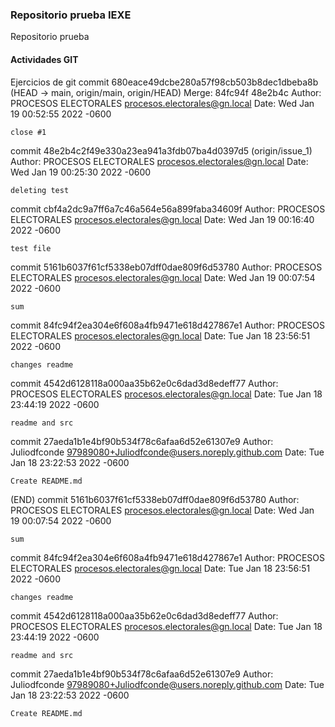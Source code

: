 ### Repositorio prueba IEXE 

Repositorio prueba 

#### Actividades GIT 

Ejercicios de git
commit 680eace49dcbe280a57f98cb503b8dec1dbeba8b (HEAD -> main, origin/main, origin/HEAD)
Merge: 84fc94f 48e2b4c
Author: PROCESOS ELECTORALES <procesos.electorales@gn.local>
Date:   Wed Jan 19 00:52:55 2022 -0600

    close #1

commit 48e2b4c2f49e330a23ea941a3fdb07ba4d0397d5 (origin/issue_1)
Author: PROCESOS ELECTORALES <procesos.electorales@gn.local>
Date:   Wed Jan 19 00:25:30 2022 -0600

    deleting test

commit cbf4a2dc9a7ff6a7c46a564e56a899faba34609f
Author: PROCESOS ELECTORALES <procesos.electorales@gn.local>
Date:   Wed Jan 19 00:16:40 2022 -0600

    test file

commit 5161b6037f61cf5338eb07dff0dae809f6d53780
Author: PROCESOS ELECTORALES <procesos.electorales@gn.local>
Date:   Wed Jan 19 00:07:54 2022 -0600

    sum

commit 84fc94f2ea304e6f608a4fb9471e618d427867e1
Author: PROCESOS ELECTORALES <procesos.electorales@gn.local>
Date:   Tue Jan 18 23:56:51 2022 -0600

    changes readme

commit 4542d6128118a000aa35b62e0c6dad3d8edeff77
Author: PROCESOS ELECTORALES <procesos.electorales@gn.local>
Date:   Tue Jan 18 23:44:19 2022 -0600

    readme and src

commit 27aeda1b1e4bf90b534f78c6afaa6d52e61307e9
Author: Juliodfconde <97989080+Juliodfconde@users.noreply.github.com>
Date:   Tue Jan 18 23:22:53 2022 -0600

    Create README.md
(END)
commit 5161b6037f61cf5338eb07dff0dae809f6d53780
Author: PROCESOS ELECTORALES <procesos.electorales@gn.local>
Date:   Wed Jan 19 00:07:54 2022 -0600

    sum

commit 84fc94f2ea304e6f608a4fb9471e618d427867e1
Author: PROCESOS ELECTORALES <procesos.electorales@gn.local>
Date:   Tue Jan 18 23:56:51 2022 -0600

    changes readme

commit 4542d6128118a000aa35b62e0c6dad3d8edeff77
Author: PROCESOS ELECTORALES <procesos.electorales@gn.local>
Date:   Tue Jan 18 23:44:19 2022 -0600

    readme and src

commit 27aeda1b1e4bf90b534f78c6afaa6d52e61307e9
Author: Juliodfconde <97989080+Juliodfconde@users.noreply.github.com>
Date:   Tue Jan 18 23:22:53 2022 -0600

    Create README.md
